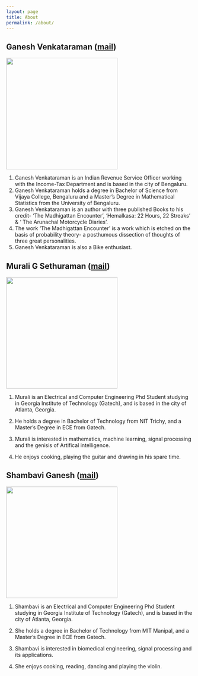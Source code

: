```yaml
---
layout: page
title: About
permalink: /about/
---
```


## Ganesh Venkataraman ([mail](mailto:ganeshrevathi5@gmail.com))
<img src="{{ site.baseurl }}/images/ganesh_2.jpg" width="300">


1. Ganesh Venkataraman is an Indian Revenue Service Officer working with the Income-Tax
Department and is based in the city of Bengaluru.
2. Ganesh Venkataraman holds a degree in Bachelor of Science from Vijaya College,
Bengaluru and a Master’s Degree in Mathematical Statistics from the University of
Bengaluru.
3. Ganesh Venkataraman is an author with three published Books to his credit- ‘The
Madhigattan Encounter’, ‘Hemalkasa: 22 Hours, 22 Streaks’ &amp; ‘ The Arunachal
Motorcycle Diaries’.
4. The work ‘The Madhigattan Encounter’ is a work which is etched on the basis of
probability theory- a posthumous dissection of thoughts of three great personalities.
5. Ganesh Venkataraman is also a Bike enthusiast.

## Murali G Sethuraman ([mail](mailto:muralikgs@gatech.edu))
<img src="{{ site.baseurl }}/images/mur_1.png" width="300">

1. Murali is an Electrical and Computer Engineering Phd Student studying in Georgia Institute of Technology (Gatech), and is based in the city of Atlanta, Georgia. 

2. He holds a degree in Bachelor of Technology from NIT Trichy, and a Master’s Degree in ECE from Gatech.
3. Murali is interested in mathematics, machine learning, signal processing and the genisis of Artifical intelligence.
4. He enjoys cooking, playing the guitar and drawing in his spare time. 

## Shambavi Ganesh ([mail](mailto:shambavi.ganesh@gatech.edu))
<img src="{{ site.baseurl }}/images/sham_1.jpeg" width="300">

1. Shambavi is an Electrical and Computer Engineering Phd Student studying in Georgia Institute of Technology (Gatech), and is based in the city of Atlanta, Georgia. 

2. She holds a degree in Bachelor of Technology from MIT Manipal, and a Master’s Degree in ECE from Gatech.
3. Shambavi is interested in biomedical engineering, signal processing and its applications.
4. She enjoys cooking, reading, dancing and playing the violin. 
